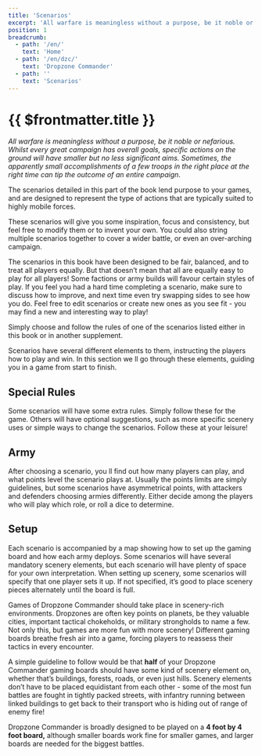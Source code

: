 ```yaml
---
title: 'Scenarios'
excerpt: 'All warfare is meaningless without a purpose, be it noble or nefarious.'
position: 1
breadcrumb:
  - path: '/en/'
    text: 'Home'
  - path: '/en/dzc/'
    text: 'Dropzone Commander'
  - path: ''
    text: 'Scenarios'
---
```


# {{ $frontmatter.title }}

_All warfare is meaningless without a purpose, be it noble or nefarious. Whilst every great campaign has overall goals, specific actions on the ground will have smaller but no less significant aims. Sometimes, the apparently small accomplishments of a few troops in the right place at the right time can tip the outcome of an entire campaign_.

The scenarios detailed in this part of the book lend purpose to your games, and are designed to represent the type of actions that are typically suited to highly mobile forces.

These scenarios will give you some inspiration, focus and consistency, but feel free to modify them or to invent your own. You could also string multiple scenarios together to cover a wider battle, or even an over-arching campaign.

The scenarios in this book have been designed to be fair, balanced, and to treat all players equally. But that doesn’t mean that all are equally easy to play for all players! Some factions or army builds will favour certain styles of play. If you feel you had a hard time completing a scenario, make sure to discuss how to improve, and next time even try swapping sides to see how you do. Feel free to edit scenarios or create new ones as you see fit - you may find a new and interesting way to play!

Simply choose and follow the rules of one of the scenarios listed either in this book or in another supplement.

Scenarios have several different elements to them, instructing the players how to play and win. In this section we ll go through these elements, guiding you in a game from start to finish.

## Special Rules

Some scenarios will have some extra rules. Simply follow these for the game. Others will have optional suggestions, such as more specific scenery uses or simple ways to change the scenarios. Follow these at your leisure!

## Army

After choosing a scenario, you ll find out how many players can play, and what points level the scenario plays at. Usually the points limits are simply guidelines, but some scenarios have asymmetrical points, with attackers and defenders choosing armies differently. Either decide among the players who will play which role, or roll a dice to determine.

## Setup

Each scenario is accompanied by a map showing how to set up the gaming board and how each army deploys. Some scenarios will have several mandatory scenery elements, but each scenario will have plenty of space for your own interpretation. When setting up scenery, some scenarios will specify that one player sets it up. If not specified, it’s good to place scenery pieces alternately until the board is full.

Games of Dropzone Commander should take place in scenery-rich environments. Dropzones are often key points on planets, be they valuable cities, important tactical chokeholds, or military strongholds to name a few. Not only this, but games are more fun with more scenery! Different gaming boards breathe fresh air into a game, forcing players to reassess their tactics in every encounter.

A simple guideline to follow would be that **half** of your Dropzone Commander gaming boards should have some kind of scenery element on, whether that’s buildings, forests, roads, or even just hills. Scenery elements don’t have to be placed equidistant from each other - some of the most fun battles are fought in tightly packed streets, with infantry running between linked buildings to get back to their transport who is hiding out of range of enemy fire!

Dropzone Commander is broadly designed to be played on a **4 foot by 4 foot board,** although smaller boards work fine for smaller games, and larger boards are needed for the biggest battles.

